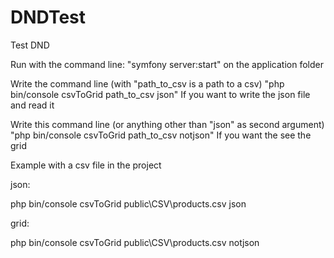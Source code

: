 # DNDTest
Test DND

Run with the command line:
"symfony server:start"
on the application folder

Write the command line (with "path_to_csv is a path to a csv)
"php bin/console csvToGrid path_to_csv json"
If you want to write the json file and read it

Write this command line (or anything other than "json" as second argument)
"php bin/console csvToGrid path_to_csv notjson"
If you want the see the grid

Example with a csv file in the project

json:

php bin/console csvToGrid public\CSV\products.csv json

grid:

php bin/console csvToGrid public\CSV\products.csv notjson
